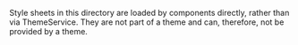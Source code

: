 Style sheets in this directory are loaded by components directly, rather than via ThemeService.
They are not part of a theme and can, therefore, not be provided by a theme.